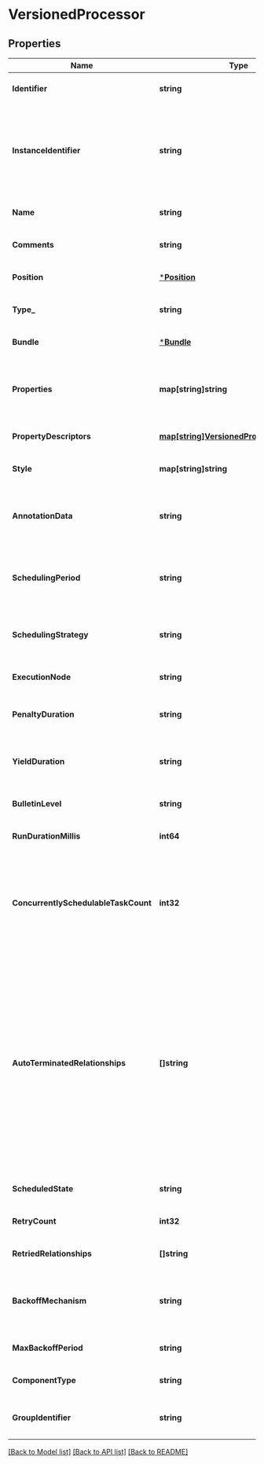 # VersionedProcessor

## Properties
Name | Type | Description | Notes
------------ | ------------- | ------------- | -------------
**Identifier** | **string** | The component&#39;s unique identifier | [optional] [default to null]
**InstanceIdentifier** | **string** | The instance ID of an existing component that is described by this VersionedComponent, or null if this is not mapped to an instantiated component | [optional] [default to null]
**Name** | **string** | The component&#39;s name | [optional] [default to null]
**Comments** | **string** | The user-supplied comments for the component | [optional] [default to null]
**Position** | [***Position**](Position.md) | The component&#39;s position on the graph | [optional] [default to null]
**Type_** | **string** | The type of the extension component | [optional] [default to null]
**Bundle** | [***Bundle**](Bundle.md) | Information about the bundle from which the component came | [optional] [default to null]
**Properties** | **map[string]string** | The properties for the component. Properties whose value is not set will only contain the property name. | [optional] [default to null]
**PropertyDescriptors** | [**map[string]VersionedPropertyDescriptor**](VersionedPropertyDescriptor.md) | The property descriptors for the component. | [optional] [default to null]
**Style** | **map[string]string** | Stylistic data for rendering in a UI | [optional] [default to null]
**AnnotationData** | **string** | The annotation data for the processor used to relay configuration between a custom UI and the procesosr. | [optional] [default to null]
**SchedulingPeriod** | **string** | The frequency with which to schedule the processor. The format of the value will depend on th value of schedulingStrategy. | [optional] [default to null]
**SchedulingStrategy** | **string** | Indicates whether the processor should be scheduled to run in event or timer driven mode. | [optional] [default to null]
**ExecutionNode** | **string** | Indicates the node where the process will execute. | [optional] [default to null]
**PenaltyDuration** | **string** | The amout of time that is used when the process penalizes a flowfile. | [optional] [default to null]
**YieldDuration** | **string** | The amount of time that must elapse before this processor is scheduled again after yielding. | [optional] [default to null]
**BulletinLevel** | **string** | The level at which the processor will report bulletins. | [optional] [default to null]
**RunDurationMillis** | **int64** | The run duration for the processor in milliseconds. | [optional] [default to null]
**ConcurrentlySchedulableTaskCount** | **int32** | The number of tasks that should be concurrently schedule for the processor. If the processor doesn&#39;t allow parallol processing then any positive input will be ignored. | [optional] [default to null]
**AutoTerminatedRelationships** | **[]string** | The names of all relationships that cause a flow file to be terminated if the relationship is not connected elsewhere. This property differs from the &#39;isAutoTerminate&#39; property of the RelationshipDTO in that the RelationshipDTO is meant to depict the current configuration, whereas this property can be set in a DTO when updating a Processor in order to change which Relationships should be auto-terminated. | [optional] [default to null]
**ScheduledState** | **string** | The scheduled state of the component | [optional] [default to null]
**RetryCount** | **int32** | Overall number of retries. | [optional] [default to null]
**RetriedRelationships** | **[]string** | All the relationships should be retried. | [optional] [default to null]
**BackoffMechanism** | **string** | Determines whether the FlowFile should be penalized or the processor should be yielded between retries. | [optional] [default to null]
**MaxBackoffPeriod** | **string** | Maximum amount of time to be waited during a retry period. | [optional] [default to null]
**ComponentType** | **string** |  | [optional] [default to null]
**GroupIdentifier** | **string** | The ID of the Process Group that this component belongs to | [optional] [default to null]

[[Back to Model list]](../README.md#documentation-for-models) [[Back to API list]](../README.md#documentation-for-api-endpoints) [[Back to README]](../README.md)



